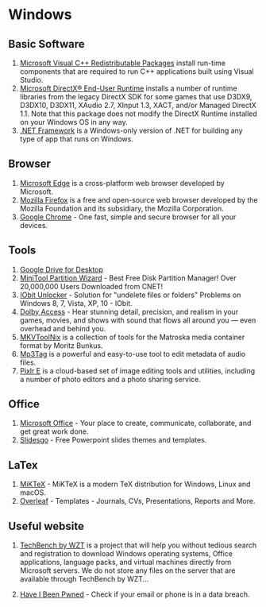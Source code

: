 # Windows

## Basic Software

1. [Microsoft Visual C++ Redistributable Packages](https://support.microsoft.com/en-us/topic/the-latest-supported-visual-c-downloads-2647da03-1eea-4433-9aff-95f26a218cc0) install run-time components that are required to run C++ applications built using Visual Studio.
2. [Microsoft DirectX® End-User Runtime](https://www.microsoft.com/en-us/download/details.aspx?id=35) installs a number of runtime libraries from the legacy DirectX SDK for some games that use D3DX9, D3DX10, D3DX11, XAudio 2.7, XInput 1.3, XACT, and/or Managed DirectX 1.1. Note that this package does not modify the DirectX Runtime installed on your Windows OS in any way.
3. [.NET Framework](https://dotnet.microsoft.com/download/dotnet-framework) is a Windows-only version of .NET for building any type of app that runs on Windows.

## Browser

1. [Microsoft Edge](https://www.microsoft.com/en-us/edge) is a cross-platform web browser developed by Microsoft.
2. [Mozilla Firefox](https://www.mozilla.org/en-US/firefox/) is a free and open-source web browser developed by the Mozilla Foundation and its subsidiary, the Mozilla Corporation.
3. [Google Chrome](https://www.google.com/chrome/) - One fast, simple and secure browser for all your devices.

## Tools

1. [Google Drive for Desktop](https://support.google.com/drive/answer/7329379#zippy=%2Cdownload-install-google-drive-for-desktop)
2. [MiniTool Partition Wizard](https://www.partitionwizard.com/free-partition-manager.html) - Best Free Disk Partition Manager! Over 20,000,000 Users Downloaded from CNET!
3. [IObit Unlocker](https://www.iobit.com/en/iobit-unlocker.php) - Solution for "undelete files or folders" Problems on Windows 8, 7, Vista, XP, 10 - IObit.
4. [Dolby Access](https://www.microsoft.com/en-us/p/dolby-access/9n0866fs04w8) - Hear stunning detail, precision, and realism in your games, movies, and shows with sound that flows all around you — even overhead and behind you.
5. [MKVToolNix](https://www.fosshub.com/MKVToolNix.html) is a collection of tools for the Matroska media container format by Moritz Bunkus.
6. [Mp3Tag](https://www.mp3tag.de/en/download.html) is a powerful and easy-to-use tool to edit metadata of audio files.
7. [Pixlr E](https://pixlr.com/e/) is a cloud-based set of image editing tools and utilities, including a number of photo editors and a photo sharing service.

## Office

1. [Microsoft Office](https://setup.office.com/home) - Your place to create, communicate, collaborate, and get great work done.
2. [Slidesgo](https://slidesgo.com/) - Free Powerpoint slides themes and templates.

## LaTex

1. [MiKTeX](https://miktex.org/) - MiKTeX is a modern TeX distribution for Windows, Linux and macOS.
2. [Overleaf](https://www.overleaf.com/latex/templates) - Templates - Journals, CVs, Presentations, Reports and More.

## Useful website

1. [TechBench by WZT](https://tb.rg-adguard.net/public.php) is a project that will help you without tedious search and registration to download Windows operating systems, Office applications, language packs, and virtual machines directly from Microsoft servers. We do not store any files on the server that are available through TechBench by WZT...

2. [Have I Been Pwned](https://haveibeenpwned.com/) - Check if your email or phone is in a data breach.
